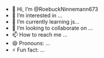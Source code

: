 - 👋 Hi, I’m @RoebuckNinnemann673
- 👀 I’m interested in ...
- 🌱 I’m currently learning js...
- 💞️ I’m looking to collaborate on ...
- 📫 How to reach me ...
- 😄 Pronouns: ...
- ⚡ Fun fact: ...

<!---
RoebuckNinnemann673/RoebuckNinnemann673 is a ✨ special ✨ repository because its `README.md` (this file) appears on your GitHub profile.
You can click the Preview link to take a look at your changes.
--->
